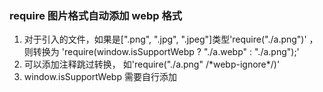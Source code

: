 ### require 图片格式自动添加 webp 格式

1.  对于引入的文件，如果是[".png", ".jpg", ".jpeg"]类型'require("./a.png")' ，
    则转换为 'require(window.isSupportWebp ? "./a.webp" : "./a.png");'
2.  可以添加注释跳过转换， 如'require("./a.png" /\*webp-ignore\*/)'
3.  window.isSupportWebp 需要自行添加
